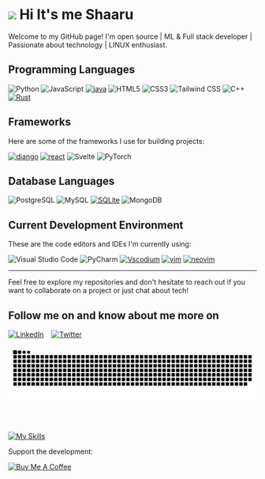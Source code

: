 #   <img src="https://raw.githubusercontent.com/aemmadi/aemmadi/master/wave.gif" width="3%">  Hi It's  me Shaaru 

Welcome to my GitHub page! I'm open source |  ML & Full stack developer | Passionate about technology | LINUX enthusiast.

## Programming Languages

![Python](https://img.icons8.com/color/48/python--v1.png)
![JavaScript](https://img.icons8.com/color/48/javascript--v1.png)
[![java](https://skillicons.dev/icons?i=java)](https://skillicons.dev)
![HTML5](https://img.icons8.com/color/48/html-5--v1.png)
![CSS3](https://img.icons8.com/fluency/48/css3.png)
![Tailwind CSS](https://img.icons8.com/fluency/48/tailwind_css.png)
![C++](https://img.icons8.com/color/48/c-plus-plus-logo.png)
[![Rust](https://skillicons.dev/icons?i=rust)](https://skillicons.dev)

## Frameworks

Here are some of the frameworks I use for building projects:

[![django](https://skillicons.dev/icons?i=django)](https://skillicons.dev)
[![react](https://skillicons.dev/icons?i=react)](https://skillicons.dev)
![Svelte](https://img.icons8.com/doodle/48/svetle.png)
![PyTorch](https://img.icons8.com/fluency/48/pytorch.png)

## Database Languages

![PostgreSQL](https://img.icons8.com/color/48/postgreesql.png)
![MySQL](https://img.icons8.com/external-those-icons-flat-those-icons/48/external-MySQL-programming-and-development-those-icons-flat-those-icons.png)
[![SQLite](https://skillicons.dev/icons?i=sqlite,figma&theme=dark)](https://skillicons.dev)
![MongoDB](https://img.icons8.com/external-tal-revivo-color-tal-revivo/48/external-mongodb-a-cross-platform-document-oriented-database-program-logo-color-tal-revivo.png)


## Current Development Environment

These are the code editors and IDEs I'm currently using:

![Visual Studio Code](https://img.icons8.com/color/48/visual-studio-code-2019.png)
![PyCharm](https://img.icons8.com/color/48/pycharm--v2.png)
[![Vscodium](https://skillicons.dev/icons?i=vscodium)](https://skillicons.dev)
[![vim](https://skillicons.dev/icons?i=vim)](https://skillicons.dev)
[![neovim](https://skillicons.dev/icons?i=neovim)](https://skillicons.dev)

---

Feel free to explore my repositories and don't hesitate to reach out if you want to collaborate on a project or just chat about tech!

 ## **Follow me on and know about me more on**
[![LinkedIn](https://skillicons.dev/icons?i=linkedin)](https://www.linkedin.com/in/shaarugesh-sudhakar-462876290)  $~~$ [![Twitter](https://skillicons.dev/icons?i=twitter)](https://x.com/shaarugesh28091) 





<picture>
  <source
    media="(prefers-color-scheme: dark)"
    srcset="https://raw.githubusercontent.com/platane/snk/output/github-contribution-grid-snake-dark.svg"
  />
  <source
    media="(prefers-color-scheme: light)"
    srcset="https://raw.githubusercontent.com/platane/snk/output/github-contribution-grid-snake.svg"
  />
  <img
    alt="github contribution grid snake animation"
    src="https://raw.githubusercontent.com/platane/snk/output/github-contribution-grid-snake.svg"
  />
</picture>


<br><br>

<a href="https://skillicons.dev" target="_blank">
  <img src="https://skillicons.dev/icons?i=java,kotlin,nodejs,bash,bun,c,cpp,debian,deno,docker,eclipse,elysia,flask,git,github,githubactions,gitlab,gtk,jest,kali,kotlin,kubernetes,linkedin,linux,md,mastodon,mongodb,mysql,nextjs,nestjs,nodejs,obsidian,postgres,py,pytorch,react,sqlite,sass,svelte,tailwind,ts,ubuntu,vim,vite,docker,tauri,vscodium,vscode,electron,figma&theme=dark" alt="My Skills">
</a>





Support the development:

<a href="https://buymeacoffee.com/sanjai" target="_blank">
  <img src="https://www.buymeacoffee.com/assets/img/custom_images/orange_img.png" alt="Buy Me A Coffee">
</a>


